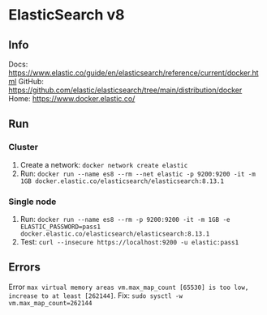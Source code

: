 # ElasticSearch v8

## Info
Docs: https://www.elastic.co/guide/en/elasticsearch/reference/current/docker.html
GitHub: https://github.com/elastic/elasticsearch/tree/main/distribution/docker
Home: https://www.docker.elastic.co/

## Run
### Cluster
1. Create a network: `docker network create elastic`
2. Run: `docker run --name es8 --rm --net elastic -p 9200:9200 -it -m 1GB docker.elastic.co/elasticsearch/elasticsearch:8.13.1`

### Single node
1. Run: `docker run --name es8 --rm -p 9200:9200 -it -m 1GB -e ELASTIC_PASSWORD=pass1 docker.elastic.co/elasticsearch/elasticsearch:8.13.1`
2. Test: `curl --insecure https://localhost:9200 -u elastic:pass1`

## Errors
Error `max virtual memory areas vm.max_map_count [65530] is too low, increase to at least [262144]`.
Fix: `sudo sysctl -w vm.max_map_count=262144`
